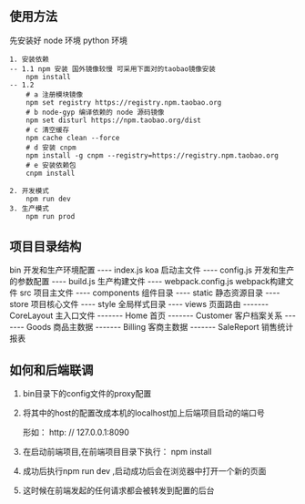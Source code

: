 #

## 使用方法
先安装好 node 环境 python 环境
```
1. 安装依赖
-- 1.1 npm 安装 国外镜像较慢 可采用下面对的taobao镜像安装
    npm install
-- 1.2 
    # a 注册模块镜像
    npm set registry https://registry.npm.taobao.org
    # b node-gyp 编译依赖的 node 源码镜像
    npm set disturl https://npm.taobao.org/dist
    # c 清空缓存
    npm cache clean --force
    # d 安装 cnpm
    npm install -g cnpm --registry=https://registry.npm.taobao.org
    # e 安装依赖包
    cnpm install

2. 开发模式
    npm run dev
3. 生产模式
    npm run prod
```

## 项目目录结构
bin  开发和生产环境配置
---- index.js koa 启动主文件
---- config.js 开发和生产的参数配置
---- build.js 生产构建文件
---- webpack.config.js webpack构建文件
src  项目主文件
---- components 组件目录
---- static 静态资源目录
---- store 项目核心文件
---- style 全局样式目录
---- views 页面路由
------- CoreLayout 主入口文件
------- Home 首页
------- Customer 客户档案关系
------- Goods 商品主数据
------- Billing 客商主数据
------- SaleReport 销售统计报表

## 如何和后端联调

1. bin目录下的config文件的proxy配置

2. 将其中的host的配置改成本机的localhost加上后端项目启动的端口号

   形如： http: // 127.0.0.1:8090

3. 在启动前端项目,在前端项目目录下执行： npm install

4. 成功后执行npm run dev ,启动成功后会在浏览器中打开一个新的页面

5. 这时候在前端发起的任何请求都会被转发到配置的后台